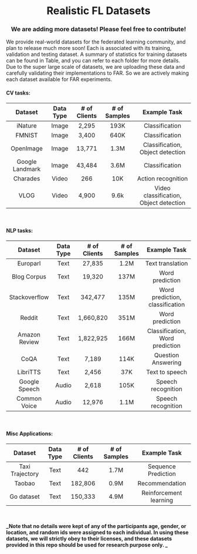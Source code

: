 <h1 align="center">
Realistic FL Datasets
</h1>

<h3 align="center">
We are adding more datasets! Please feel free to contribute!
</h3>

We provide real-world datasets for the federated learning community, and plan to release much more soon! Each is associated with its training, validation and testing dataset. A summary of statistics for training datasets can be found in Table, and you can refer to each folder for more details. Due to the super large scale of datasets, we are uploading these data and carefully validating their implementations to FAR. So we are actively making each dataset available for FAR experiments.

<h4>
CV tasks:
</h4>

|Dataset         | Data Type |    # of Clients    |    # of Samples    | Example Task |
| :-----------: | :--------------: | :------------: | :------------: | :----------: |
| iNature         | Image     | 2,295        | 193K         | Classification |
| FMNIST          | Image     | 3,400        | 640K         | Classification |
| OpenImage       | Image     | 13,771       | 1.3M         | Classification, Object detection |
| Google Landmark | Image     | 43,484       | 3.6M         | Classification  |
| Charades        | Video     | 266          | 10K          | Action recognition    |
| VLOG            | Video     | 4,900        | 9.6k         | Video classification, Object detection |
<br/>
<h4>
NLP tasks:
</h4>

| Dataset       | Data Type | # of Clients | # of Samples | Example Task                    |
| :-------------: | :---------: | :------------: | :------------: | :-------------------------------: |
| Europarl      | Text      | 27,835       | 1.2M         | Text translation                |
| Blog Corpus   | Text      | 19,320       | 137M         | Word prediction                 |
| Stackoverflow | Text      | 342,477      | 135M         | Word prediction, classification |
| Reddit        | Text      | 1,660,820    | 351M         | Word prediction                 |
| Amazon Review | Text      | 1,822,925    | 166M         | Classification, Word prediction |
| CoQA          | Text      | 7,189        | 114K         | Question Answering              |
| LibriTTS      | Text      | 2,456        | 37K          | Text to speech                  |
| Google Speech | Audio     | 2,618        | 105K         | Speech recognition              |
| Common Voice  | Audio     | 12,976       | 1.1M         | Speech recognition              |
<br/>
<h4>
Misc Applications:
</h4>

| Dataset         | Data Type | # of Clients | # of Samples | Example Task           |
| :---------------: | :---------: | :------------: | :------------: | :----------------------: |
| Taxi Trajectory | Text      | 442          | 1.7M         | Sequence Prediction    |
| Taobao          | Text      | 182,806      | 0.9M         | Recommendation         |
| Go dataset      | Text      | 150,333      | 4.9M         | Reinforcement learning |

<br/>

**_Note that no details were kept of any of the participants age, gender, or location, and random ids were assigned to each individual. In using these datasets, we will strictly obey to their licenses, and these datasets provided in this repo should be used for research purpose only. _**
